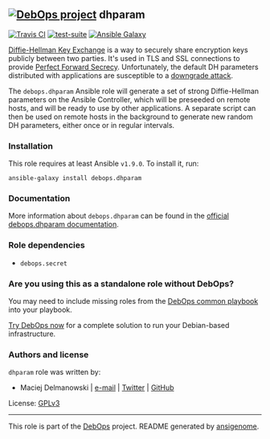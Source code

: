 ## [![DebOps project](http://debops.org/images/debops-small.png)](http://debops.org) dhparam

[![Travis CI](http://img.shields.io/travis/debops/ansible-dhparam.svg?style=flat)](http://travis-ci.org/debops/ansible-dhparam) [![test-suite](http://img.shields.io/badge/test--suite-ansible--dhparam-blue.svg?style=flat)](https://github.com/debops/test-suite/tree/master/ansible-dhparam/)  [![Ansible Galaxy](http://img.shields.io/badge/galaxy-debops.dhparam-660198.svg?style=flat)](https://galaxy.ansible.com/detail#/role/5691)

[Diffie-Hellman Key Exchange][] is a way to securely share encryption keys
publicly between two parties. It's used in TLS and SSL connections to
provide [Perfect Forward Secrecy][]. Unfortunately, the default DH parameters
distributed with applications are susceptible to a [downgrade attack][].

The `debops.dhparam` Ansible role will generate a set of strong
Diffie-Hellman parameters on the Ansible Controller, which will be preseeded on
remote hosts, and will be ready to use by other applications. A separate
script can then be used on remote hosts in the background to generate new
random DH parameters, either once or in regular intervals.

[Diffie-Hellman Key Exchange]: https://en.wikipedia.org/wiki/Diffie%E2%80%93Hellman_key_exchange
[Perfect Forward Secrecy]: https://en.wikipedia.org/wiki/Forward_secrecy
[downgrade attack]: https://weakdh.org/

### Installation

This role requires at least Ansible `v1.9.0`. To install it, run:

    ansible-galaxy install debops.dhparam

### Documentation

More information about `debops.dhparam` can be found in the
[official debops.dhparam documentation](http://docs.debops.org/en/latest/ansible/roles/ansible-dhparam/docs/).


### Role dependencies

- `debops.secret`

### Are you using this as a standalone role without DebOps?

You may need to include missing roles from the [DebOps common
playbook](https://github.com/debops/debops-playbooks/blob/master/playbooks/common.yml)
into your playbook.

[Try DebOps now](https://github.com/debops/debops) for a complete solution to run your Debian-based infrastructure.





### Authors and license

`dhparam` role was written by:
- Maciej Delmanowski | [e-mail](mailto:drybjed@gmail.com) | [Twitter](https://twitter.com/drybjed) | [GitHub](https://github.com/drybjed)

License: [GPLv3](https://tldrlegal.com/license/gnu-general-public-license-v3-%28gpl-3%29)

***

This role is part of the [DebOps](http://debops.org/) project. README generated by [ansigenome](https://github.com/nickjj/ansigenome/).

